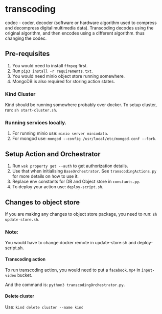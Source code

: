 # transcoding

codec - coder, decoder (software or hardware algorithm used to compress and decompress digital multimedia data). Transcoding decodes using the original algorithm, and then encodes using a different algorithm. thus changing the codec.

## Pre-requisites

1. You would need to install `ffmpeg` first.
2. Run `pip3 install -r requirements.txt`.
3. You would need minio object store running somewhere.
4. MongoDB is also required for storing action states.

### Kind Cluster

Kind should be running somewhere probably over docker.
To setup cluster, run:
`sh start-cluster.sh`.

### Running services locally.

1. For running minio use: `minio server miniodata`.
2. For mongod use: `mongod --config /usr/local/etc/mongod.conf --fork`.

## Setup Action and Orchestrator

1. Run `wsk property get --auth` to get authorization details.
2. Use that when initialising `BaseOrchestrator`. See `transcodingActions.py` for more details on how to use it.
3. Replace env constants for DB and Object store in `constants.py`.
4. To deploy your action use: `deploy-script.sh`.

## Changes to object store

If you are making any changes to object store package, you need to run:
`sh update-store.sh`.

### Note:

You would have to change docker remote in update-store.sh and deploy-script.sh.

#### Transcoding action

To run transcoding action, you would need to put a `facebook.mp4` in `input-video` bucket.

And the command is: `python3 transcodingOrchestrator.py`.

#### Delete cluster

Use: `kind delete cluster --name kind`
